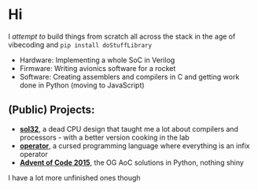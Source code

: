 # Hi
I _attempt to_ build things from scratch all across the stack in the age of vibecoding and `pip install doStuffLibrary`
- Hardware: Implementing a whole SoC in Verilog
- Firmware: Writing avionics software for a rocket
- Software: Creating assemblers and compilers in C and getting work done in Python (moving to JavaScript)

## (Public) Projects:
- [**sol32**](https://github.com/akkaygin/sol32pt), a dead CPU design that taught me a lot about compilers and processors - with a better version cooking in the lab
- [**operator**](https://github.com/akkaygin/operator), a cursed programming language where everything is an infix operator
- [**Advent of Code 2015**](https://github.com/akkaygin/AoC-2015), the OG AoC solutions in Python, nothing shiny

I have a lot more unfinished ones though

